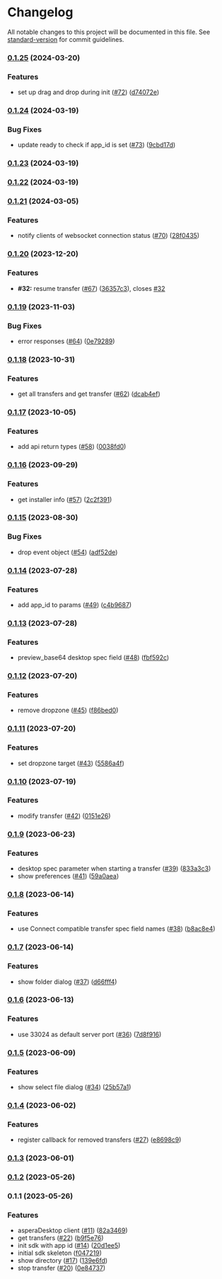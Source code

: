 # Changelog

All notable changes to this project will be documented in this file. See [standard-version](https://github.com/conventional-changelog/standard-version) for commit guidelines.

### [0.1.25](https://github.ibm.com/Aspera/desktop-sdk-ts/compare/v0.1.24...v0.1.25) (2024-03-20)


### Features

* set up drag and drop during init ([#72](https://github.ibm.com/Aspera/desktop-sdk-ts/issues/72)) ([d74072e](https://github.ibm.com/Aspera/desktop-sdk-ts/commit/d74072e2f012da07ab328df47758c5397656a1e5))

### [0.1.24](https://github.ibm.com/Aspera/desktop-sdk-ts/compare/v0.1.23...v0.1.24) (2024-03-19)


### Bug Fixes

* update ready to check if app_id is set ([#73](https://github.ibm.com/Aspera/desktop-sdk-ts/issues/73)) ([9cbd17d](https://github.ibm.com/Aspera/desktop-sdk-ts/commit/9cbd17d2fba745ad2267efa2f9cd47cd8b9aed78))

### [0.1.23](https://github.ibm.com/Aspera/desktop-sdk-ts/compare/v0.1.22...v0.1.23) (2024-03-19)

### [0.1.22](https://github.ibm.com/Aspera/desktop-sdk-ts/compare/v0.1.21...v0.1.22) (2024-03-19)

### [0.1.21](https://github.ibm.com/Aspera/desktop-sdk-ts/compare/v0.1.20...v0.1.21) (2024-03-05)


### Features

* notify clients of websocket connection status ([#70](https://github.ibm.com/Aspera/desktop-sdk-ts/issues/70)) ([28f0435](https://github.ibm.com/Aspera/desktop-sdk-ts/commit/28f04358ba987ad83ac121c8cdb23a3fbd771ea7))

### [0.1.20](https://github.ibm.com/Aspera/desktop-sdk-ts/compare/v0.1.19...v0.1.20) (2023-12-20)


### Features

* **#32:** resume transfer ([#67](https://github.ibm.com/Aspera/desktop-sdk-ts/issues/67)) ([36357c3](https://github.ibm.com/Aspera/desktop-sdk-ts/commit/36357c3d986624389d12bac9b1d835db9d20aedf)), closes [#32](https://github.ibm.com/Aspera/desktop-sdk-ts/issues/32)

### [0.1.19](https://github.ibm.com/Aspera/desktop-sdk-ts/compare/v0.1.18...v0.1.19) (2023-11-03)


### Bug Fixes

* error responses ([#64](https://github.ibm.com/Aspera/desktop-sdk-ts/issues/64)) ([0e79289](https://github.ibm.com/Aspera/desktop-sdk-ts/commit/0e792899306bebb144592cb572566c87aab4a848))

### [0.1.18](https://github.ibm.com/Aspera/desktop-sdk-ts/compare/v0.1.17...v0.1.18) (2023-10-31)


### Features

* get all transfers and get transfer ([#62](https://github.ibm.com/Aspera/desktop-sdk-ts/issues/62)) ([dcab4ef](https://github.ibm.com/Aspera/desktop-sdk-ts/commit/dcab4efa802218d4cef74dabcd1d4e6a15a0060b))

### [0.1.17](https://github.ibm.com/Aspera/desktop-sdk-ts/compare/v0.1.16...v0.1.17) (2023-10-05)


### Features

* add api return types ([#58](https://github.ibm.com/Aspera/desktop-sdk-ts/issues/58)) ([0038fd0](https://github.ibm.com/Aspera/desktop-sdk-ts/commit/0038fd093b8fe3a7e212987e5568f9e2f04b2b5e))

### [0.1.16](https://github.ibm.com/Aspera/desktop-sdk-ts/compare/v0.1.15...v0.1.16) (2023-09-29)


### Features

* get installer info ([#57](https://github.ibm.com/Aspera/desktop-sdk-ts/issues/57)) ([2c2f391](https://github.ibm.com/Aspera/desktop-sdk-ts/commit/2c2f391430a8171fc9d609ae2a1c2b44e4452bc2))

### [0.1.15](https://github.ibm.com/Aspera/desktop-sdk-ts/compare/v0.1.14...v0.1.15) (2023-08-30)


### Bug Fixes

* drop event object ([#54](https://github.ibm.com/Aspera/desktop-sdk-ts/issues/54)) ([adf52de](https://github.ibm.com/Aspera/desktop-sdk-ts/commit/adf52de3dda0930b3c306d3ff9095c155c5fb9b3))

### [0.1.14](https://github.ibm.com/Aspera/desktop-sdk-ts/compare/v0.1.13...v0.1.14) (2023-07-28)


### Features

* add app_id to params ([#49](https://github.ibm.com/Aspera/desktop-sdk-ts/issues/49)) ([c4b9687](https://github.ibm.com/Aspera/desktop-sdk-ts/commit/c4b9687def9be5000f2c21115cee1e72d7c30494))

### [0.1.13](https://github.ibm.com/Aspera/desktop-sdk-ts/compare/v0.1.12...v0.1.13) (2023-07-28)


### Features

* preview_base64 desktop spec field ([#48](https://github.ibm.com/Aspera/desktop-sdk-ts/issues/48)) ([fbf592c](https://github.ibm.com/Aspera/desktop-sdk-ts/commit/fbf592cd17c80d3a6125f655cd1c308164a1104b))

### [0.1.12](https://github.ibm.com/Aspera/desktop-sdk-ts/compare/v0.1.11...v0.1.12) (2023-07-20)


### Features

* remove dropzone ([#45](https://github.ibm.com/Aspera/desktop-sdk-ts/issues/45)) ([f86bed0](https://github.ibm.com/Aspera/desktop-sdk-ts/commit/f86bed0a8b69cd811a2b6528d7834c3ec9d786a0))

### [0.1.11](https://github.ibm.com/Aspera/desktop-sdk-ts/compare/v0.1.10...v0.1.11) (2023-07-20)


### Features

* set dropzone target ([#43](https://github.ibm.com/Aspera/desktop-sdk-ts/issues/43)) ([5586a4f](https://github.ibm.com/Aspera/desktop-sdk-ts/commit/5586a4f4b43580c19319afb6f2c7ba336a8c31af))

### [0.1.10](https://github.ibm.com/Aspera/desktop-sdk-ts/compare/v0.1.9...v0.1.10) (2023-07-19)


### Features

* modify transfer ([#42](https://github.ibm.com/Aspera/desktop-sdk-ts/issues/42)) ([0151e26](https://github.ibm.com/Aspera/desktop-sdk-ts/commit/0151e26a114eb1de5793f3040fcdb4579be3f2ca))

### [0.1.9](https://github.ibm.com/Aspera/desktop-sdk-ts/compare/v0.1.8...v0.1.9) (2023-06-23)


### Features

* desktop spec parameter when starting a transfer ([#39](https://github.ibm.com/Aspera/desktop-sdk-ts/issues/39)) ([833a3c3](https://github.ibm.com/Aspera/desktop-sdk-ts/commit/833a3c3f940a3e875a94d1b6f32770b6c73db700))
* show preferences ([#41](https://github.ibm.com/Aspera/desktop-sdk-ts/issues/41)) ([59a0aea](https://github.ibm.com/Aspera/desktop-sdk-ts/commit/59a0aeae887c45bb1501992efc9baf9a678b0a9c))

### [0.1.8](https://github.ibm.com/Aspera/desktop-sdk-ts/compare/v0.1.7...v0.1.8) (2023-06-14)


### Features

* use Connect compatible transfer spec field names ([#38](https://github.ibm.com/Aspera/desktop-sdk-ts/issues/38)) ([b8ac8e4](https://github.ibm.com/Aspera/desktop-sdk-ts/commit/b8ac8e451947110d96cddb4aac11b71099ac09c2))

### [0.1.7](https://github.ibm.com/Aspera/desktop-sdk-ts/compare/v0.1.6...v0.1.7) (2023-06-14)


### Features

* show folder dialog ([#37](https://github.ibm.com/Aspera/desktop-sdk-ts/issues/37)) ([d66fff4](https://github.ibm.com/Aspera/desktop-sdk-ts/commit/d66fff4100761a0c5326de3a10410d164a5bb7ab))

### [0.1.6](https://github.ibm.com/Aspera/desktop-sdk-ts/compare/v0.1.5...v0.1.6) (2023-06-13)


### Features

* use 33024 as default server port ([#36](https://github.ibm.com/Aspera/desktop-sdk-ts/issues/36)) ([7d8f916](https://github.ibm.com/Aspera/desktop-sdk-ts/commit/7d8f9168d88c65773137a3e81d0e8cedee67d545))

### [0.1.5](https://github.ibm.com/Aspera/desktop-sdk-ts/compare/v0.1.4...v0.1.5) (2023-06-09)


### Features

* show select file dialog ([#34](https://github.ibm.com/Aspera/desktop-sdk-ts/issues/34)) ([25b57a1](https://github.ibm.com/Aspera/desktop-sdk-ts/commit/25b57a1a6257326d6eca7dffb084f2c59f586aae))

### [0.1.4](https://github.ibm.com/Aspera/desktop-sdk-ts/compare/v0.1.3...v0.1.4) (2023-06-02)


### Features

* register callback for removed transfers ([#27](https://github.ibm.com/Aspera/desktop-sdk-ts/issues/27)) ([e8698c9](https://github.ibm.com/Aspera/desktop-sdk-ts/commit/e8698c99732e17d083f4ac20daa0a10dd328c242))

### [0.1.3](https://github.ibm.com/Aspera/desktop-sdk-ts/compare/v0.1.2...v0.1.3) (2023-06-01)

### [0.1.2](https://github.ibm.com/Aspera/desktop-sdk-ts/compare/v0.1.1...v0.1.2) (2023-05-26)

### 0.1.1 (2023-05-26)


### Features

* asperaDesktop client ([#11](https://github.ibm.com/Aspera/desktop-sdk-ts/issues/11)) ([82a3469](https://github.ibm.com/Aspera/desktop-sdk-ts/commit/82a34694359cecd966e8730675dd1cf7eed5af64))
* get transfers ([#22](https://github.ibm.com/Aspera/desktop-sdk-ts/issues/22)) ([b9f5e76](https://github.ibm.com/Aspera/desktop-sdk-ts/commit/b9f5e76c12039a28b2d1bbce73826e9604775517))
* init sdk with app id ([#14](https://github.ibm.com/Aspera/desktop-sdk-ts/issues/14)) ([20d1ee5](https://github.ibm.com/Aspera/desktop-sdk-ts/commit/20d1ee58420fcf80a18138a87bac5303b7279f25))
* initial sdk skeleton ([f047219](https://github.ibm.com/Aspera/desktop-sdk-ts/commit/f047219090c6080985d84634ba078e675fe70ab0))
* show directory ([#17](https://github.ibm.com/Aspera/desktop-sdk-ts/issues/17)) ([139e6fd](https://github.ibm.com/Aspera/desktop-sdk-ts/commit/139e6fde85a092d284fd323e2ec252b24bac0048))
* stop transfer ([#20](https://github.ibm.com/Aspera/desktop-sdk-ts/issues/20)) ([0e84737](https://github.ibm.com/Aspera/desktop-sdk-ts/commit/0e847374adc0084cc3e0bbfebd7e2384f1c4adf4))
